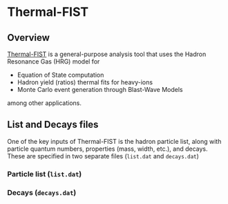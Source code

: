 # Thermal-FIST

## Overview

[Thermal-FIST](https://github.com/vlvovch/Thermal-FIST.git) is a general-purpose analysis tool that uses the Hadron Resonance Gas (HRG) model for

- Equation of State computation
- Hadron yield (ratios) thermal fits for heavy-ions
- Monte Carlo event generation through Blast-Wave Models

among other applications.

## List and Decays files

One of the key inputs of Thermal-FIST is the hadron particle list, along with particle quantum numbers, properties (mass, width, etc.), and decays. These are specified in two separate files (`list.dat` and `decays.dat`)

### Particle list (`list.dat`)

### Decays (`decays.dat`)
